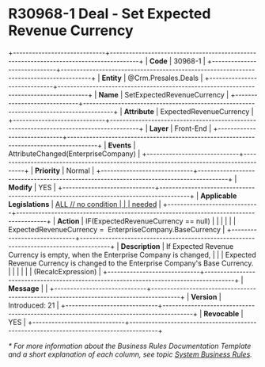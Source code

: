 ﻿---
erp.type: front-end-business-rule
erp.entity: Crm.Presales.Deals
---

# R30968-1 Deal - Set Expected Revenue Currency
+-----------------------------+---------------------------------------------------------------------------------------+
| **Code**                    | 30968-1                                                                               |
+-----------------------------+---------------------------------------------------------------------------------------+
| **Entity**                  | @Crm.Presales.Deals                                                                                  |
+-----------------------------+---------------------------------------------------------------------------------------+
| **Name**                    | SetExpectedRevenueCurrency                                                            |
+-----------------------------+---------------------------------------------------------------------------------------+
| **Attribute**               | ExpectedRevenueCurrency                                                               |
+-----------------------------+---------------------------------------------------------------------------------------+
| **Layer**                   | Front-End                                                                             |
+-----------------------------+---------------------------------------------------------------------------------------+
| **Events**                  | AttributeChanged(EnterpriseCompany)                                                   |
+-----------------------------+---------------------------------------------------------------------------------------+
| **Priority**                | Normal                                                                                |
+-----------------------------+---------------------------------------------------------------------------------------+
| **Modify**                  | YES                                                                                   |
+-----------------------------+---------------------------------------------------------------------------------------+
| **Applicable Legislations** | [ALL // no condition                                                                  |
|                             | needed](https://confluence.erp.net/display/techdoc/Country+Specific+Functionality)    |
+-----------------------------+---------------------------------------------------------------------------------------+
| **Action**                  | IF(ExpectedRevenueCurrency == null)                                                   |
|                             |                                                                                       |
|                             | ExpectedRevenueCurrency =  EnterpriseCompany.BaseCurrency                             |
+-----------------------------+---------------------------------------------------------------------------------------+
| **Description**             | If Expected Revenue Currency is empty, when the Enterprise Company is changed,        |
|                             | Expected Revenue Currency is changed to the Enterprise Company\'s Base Currency.      |
|                             |                                                                                       |
|                             | (RecalcExpression)                                                                    |
+-----------------------------+---------------------------------------------------------------------------------------+
| **Message**                 |                                                                                       |
+-----------------------------+---------------------------------------------------------------------------------------+
| **Version**                 | Introduced: 21                                                                        |
+-----------------------------+---------------------------------------------------------------------------------------+
| **Revocable**               | YES                                                                                   |
+-----------------------------+---------------------------------------------------------------------------------------+

*\* For more information about the Business Rules Documentation Template and a short explanation of each column, see
topic [System Business Rules](../templates/template-description-system-business-rules.md).*

  

  

